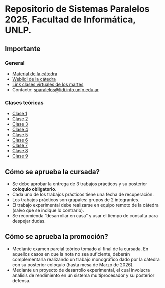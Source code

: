 # Repositorio de Sistemas Paralelos 2025, Facultad de Informática, UNLP.

## Importante

### General

- [Material de la cátedra](https://ideas.info.unlp.edu.ar/sistemas-paralelos-2025/Contents/Material/View/Show?idCourseTool=30e0e6e4-27f5-11e6-b67b-9e71128cae77)
- [Weblidi de la cátedra](https://weblidi.info.unlp.edu.ar/catedras/paralela/index.html)
- [Link clases virtuales de los martes](https://infolp.webex.com/infolp/j.php?MTID=m1cea8162413ac7baf8a09f2b1f02306e)
- Contacto: sparalelos@lidi.info.unlp.edu.ar

### Clases teóricas

- [Clase 1](https://youtu.be/3mOEJXb56Tk)
- [Clase 2](https://youtu.be/8rv0RwBZTTM)
- [Clase 3](https://youtu.be/G1RWaqJJm8c)
- [Clase 4](https://youtu.be/iCQ1bYrTqL4)
- [Clase 5](https://youtu.be/NW32QGI-YfI)
- [Clase 6](https://youtu.be/l7bEwmsuB3s)
- [Clase 7](https://youtu.be/dLxH_MUOgQg)
- [Clase 8](https://youtu.be/BLgK0IivsIs)
- [Clase 9](https://youtu.be/4CraVVeh8eI)

## Cómo se aprueba la cursada?

- Se debe aprobar la entrega de 3 trabajos prácticos y su posterior **coloquio obligatorio**.
- Cada uno de los trabajos prácticos tiene una fecha de recuperación.
- Los trabajos prácticos son grupales: grupos de 2 integrantes.
- El trabajo experimental debe realizarse en equipo remoto de la cátedra (salvo que se indique lo contrario).
- Se recomienda “desarrollar en casa” y usar el tiempo de consulta para despejar dudas.

## Cómo se aprueba la promoción?

- Mediante examen parcial teórico tomado al final de la cursada. En aquellos casos en que la nota no sea suficiente, deberán complementarla realizando un trabajo monográfico dado por la cátedra con su posterior coloquio (hasta mesa de Marzo de 2026).
- Mediante un proyecto de desarrollo experimental, el cual involucra análisis de rendimiento en un sistema multiprocesador y su posterior defensa.
